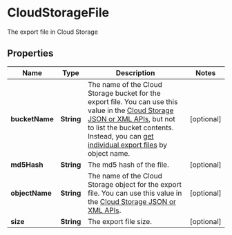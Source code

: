 

# CloudStorageFile

The export file in Cloud Storage

## Properties

| Name | Type | Description | Notes |
|------------ | ------------- | ------------- | -------------|
|**bucketName** | **String** | The name of the Cloud Storage bucket for the export file. You can use this value in the [Cloud Storage JSON or XML APIs](https://cloud.google.com/storage/docs/apis), but not to list the bucket contents. Instead, you can [get individual export files](https://cloud.google.com/storage/docs/json_api/v1/objects/get) by object name. |  [optional] |
|**md5Hash** | **String** | The md5 hash of the file. |  [optional] |
|**objectName** | **String** | The name of the Cloud Storage object for the export file. You can use this value in the [Cloud Storage JSON or XML APIs](https://cloud.google.com/storage/docs/apis). |  [optional] |
|**size** | **String** | The export file size. |  [optional] |



